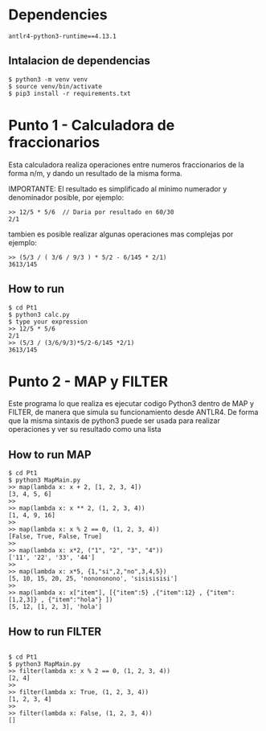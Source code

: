 
# Dependencies
```antlr4-python3-runtime==4.13.1```
## Intalacion de dependencias
```
$ python3 -m venv venv
$ source venv/bin/activate
$ pip3 install -r requirements.txt
```

# Punto 1 - Calculadora de fraccionarios

Esta calculadora realiza operaciones entre numeros fraccionarios de la forma n/m, y dando un resultado de la misma forma.

IMPORTANTE: El resultado es simplificado al minimo numerador y denominador posible, por ejemplo:
```
>> 12/5 * 5/6  // Daria por resultado en 60/30
2/1
```


tambien es posible realizar algunas operaciones mas complejas por ejemplo:
```
>> (5/3 / ( 3/6 / 9/3 ) * 5/2 - 6/145 * 2/1)
3613/145
```
## How to run
```
$ cd Pt1
$ python3 calc.py
$ type your expression
>> 12/5 * 5/6  
2/1
>> (5/3 / (3/6/9/3)*5/2-6/145 *2/1)
3613/145
```



# Punto 2 - MAP y FILTER
Este programa lo que realiza es ejecutar codigo Python3 dentro de MAP y FILTER, de manera que simula su funcionamiento desde ANTLR4.
De forma que la misma sintaxis de python3 puede ser usada para realizar operaciones y ver su resultado como una lista

## How to run MAP  
```
$ cd Pt1
$ python3 MapMain.py
>> map(lambda x: x + 2, [1, 2, 3, 4])
[3, 4, 5, 6]
>>
>> map(lambda x: x ** 2, (1, 2, 3, 4))
[1, 4, 9, 16]
>>
>> map(lambda x: x % 2 == 0, (1, 2, 3, 4))
[False, True, False, True]
>>
>> map(lambda x: x*2, ("1", "2", "3", "4"))
['11', '22', '33', '44']
>>
>> map(lambda x: x*5, {1,"si",2,"no",3,4,5})
[5, 10, 15, 20, 25, 'nonononono', 'sisisisisi']
>>
>> map(lambda x: x["item"], [{"item":5} ,{"item":12} , {"item":[1,2,3]} , {"item":"hola"} ])
[5, 12, [1, 2, 3], 'hola']
```


## How to run FILTER
```

$ cd Pt1
$ python3 MapMain.py
>> filter(lambda x: x % 2 == 0, (1, 2, 3, 4))
[2, 4]
>>
>> filter(lambda x: True, (1, 2, 3, 4))
[1, 2, 3, 4]
>>
>> filter(lambda x: False, (1, 2, 3, 4))
[]
```



